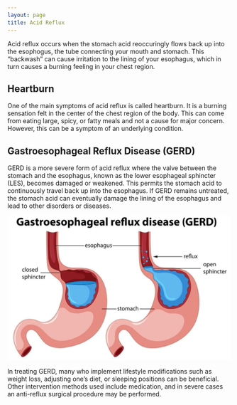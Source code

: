 ```yaml
---
layout: page
title: Acid Reflux
---
```


Acid reflux occurs when the stomach acid reoccuringly flows back up into the esophogus, the tube connecting your mouth and stomach.
This “backwash” can cause irritation to the lining of your esophagus, which in turn causes a burning feeling in your chest region.

## Heartburn

One of the main symptoms of acid reflux is called heartburn.
It is a burning sensation felt in the center of the chest region of the body.
This can come from eating large, spicy, or fatty meals and not a cause for major concern.
However, this can be a symptom of an underlying condition.

## Gastroesophageal Reflux Disease (GERD)

GERD is a more severe form of acid reflux where the valve between the stomach and the esophagus, known as the lower esophageal sphincter (LES), becomes damaged or weakened.
This permits the stomach acid to continuously travel back up into the esophagus.
If GERD remains untreated, the stomach acid can eventually damage the lining of the esophagus and lead to other disorders or diseases.

<img src="/img/conditions/gerd.jpg" width="auto" width="100%" />

In treating GERD, many who implement lifestyle modifications such as weight loss, adjusting one’s diet, or sleeping positions can be beneficial.
Other intervention methods used include medication, and in severe cases an anti-reflux surgical procedure may be performed.
